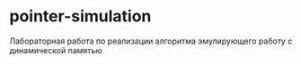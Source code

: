 # pointer-simulation
Лабораторная работа по реализации алгоритма эмулирующего работу с динамической памятью
